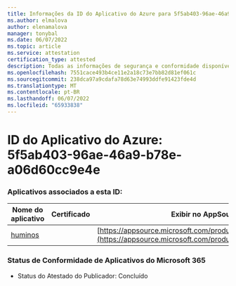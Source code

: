 ```yaml
---
title: Informações da ID do Aplicativo do Azure para 5f5ab403-96ae-46a9-b78e-a06d60cc9e4e
ms.author: elmalova
author: elenamalova
manager: tonybal
ms.date: 06/07/2022
ms.topic: article
ms.service: attestation
certification_type: attested
description: Todas as informações de segurança e conformidade disponíveis para 5f5ab403-96ae-46a9-b78e-a06d60cc9e4e.
ms.openlocfilehash: 7551cace493b4ce11e2a18c73e7bb82d81ef061c
ms.sourcegitcommit: 238dca97a9cdafa78d63e74993ddfe91423fde4d
ms.translationtype: MT
ms.contentlocale: pt-BR
ms.lasthandoff: 06/07/2022
ms.locfileid: "65933838"
---
```

# <a name="azure-app-id-5f5ab403-96ae-46a9-b78e-a06d60cc9e4e"></a>ID do Aplicativo do Azure: 5f5ab403-96ae-46a9-b78e-a06d60cc9e4e


### <a name="apps-associated-with-this-id"></a>Aplicativos associados a esta ID:
| **Nome do aplicativo** | **Certificado** | **Exibir no AppSource** |
|--------------|---------------|-----------------------|
| [huminos](../forward/WA200003308.md) |  | [https://appsource.microsoft.com/product/office/WA200003308](https://appsource.microsoft.com/product/office/WA200003308) |

### <a name="microsoft-365-app-compliance-status"></a>Status de Conformidade de Aplicativos do Microsoft 365
- Status do Atestado do Publicador: Concluído
